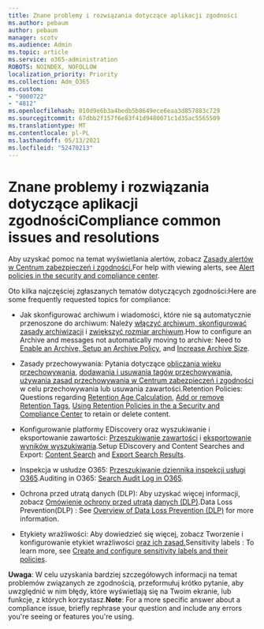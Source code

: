 ```yaml
---
title: Znane problemy i rozwiązania dotyczące aplikacji zgodności
ms.author: pebaum
author: pebaum
manager: scotv
ms.audience: Admin
ms.topic: article
ms.service: o365-administration
ROBOTS: NOINDEX, NOFOLLOW
localization_priority: Priority
ms.collection: Adm_O365
ms.custom:
- "9000722"
- "4812"
ms.openlocfilehash: 010d9e6b3a4bedb5b8649ece6eaa3d857883c729
ms.sourcegitcommit: 67dbb2f157f6e83f41d9480071c1d35ac5565509
ms.translationtype: MT
ms.contentlocale: pl-PL
ms.lasthandoff: 05/13/2021
ms.locfileid: "52470213"
---
```

# <a name="compliance-common-issues-and-resolutions"></a><span data-ttu-id="a8ab7-102">Znane problemy i rozwiązania dotyczące aplikacji zgodności</span><span class="sxs-lookup"><span data-stu-id="a8ab7-102">Compliance common issues and resolutions</span></span>

<span data-ttu-id="a8ab7-103">Aby uzyskać pomoc na temat wyświetlania alertów, zobacz [Zasady alertów w Centrum zabezpieczeń i zgodności.](/microsoft-365/compliance/alert-policies.md)</span><span class="sxs-lookup"><span data-stu-id="a8ab7-103">For help with viewing alerts, see [Alert policies in the security and compliance center](/microsoft-365/compliance/alert-policies.md).</span></span>

<span data-ttu-id="a8ab7-104">Oto kilka najczęściej zgłaszanych tematów dotyczących zgodności:</span><span class="sxs-lookup"><span data-stu-id="a8ab7-104">Here are some frequently requested topics for compliance:</span></span>

- <span data-ttu-id="a8ab7-105">Jak skonfigurować archiwum i wiadomości, które nie są automatycznie przenoszone do archiwum: Należy [włączyć archiwum, skonfigurować zasady archiwizacji](/microsoft-365/compliance/enable-archive-mailboxes.md) i [zwiększyć rozmiar archiwum](/microsoft-365/compliance/enable-unlimited-archiving.md).</span><span class="sxs-lookup"><span data-stu-id="a8ab7-105">How to configure an Archive and messages not automatically moving to archive: Need to [Enable an Archive, Setup an Archive Policy](/microsoft-365/compliance/enable-archive-mailboxes.md), and [Increase Archive Size](/microsoft-365/compliance/enable-unlimited-archiving.md).</span></span>

- <span data-ttu-id="a8ab7-106">Zasady przechowywania: Pytania dotyczące [obliczania wieku przechowywania](/exchange/security-and-compliance/messaging-records-management/retention-age.md), [dodawania i usuwania tagów przechowywania](/exchange/security-and-compliance/messaging-records-management/add-or-remove-retention-tags.md), [używania zasad przechowywania w Centrum zabezpieczeń i zgodności](/microsoft-365/compliance/retention-policies.md) w celu przechowywania lub usuwania zawartości.</span><span class="sxs-lookup"><span data-stu-id="a8ab7-106">Retention Policies: Questions regarding [Retention Age Calculation](/exchange/security-and-compliance/messaging-records-management/retention-age.md), [Add or remove Retention Tags](/exchange/security-and-compliance/messaging-records-management/add-or-remove-retention-tags.md), [Using Retention Policies in the a Security and Compliance Center](/microsoft-365/compliance/retention-policies.md) to retain or delete content.</span></span>

- <span data-ttu-id="a8ab7-107">Konfigurowanie platformy EDiscovery oraz wyszukiwanie i eksportowanie zawartości: [Przeszukiwanie zawartości](/microsoft-365/compliance/search-for-content.md) i [eksportowanie wyników wyszukiwania](/microsoft-365/compliance/export-search-results.md).</span><span class="sxs-lookup"><span data-stu-id="a8ab7-107">Setup EDiscovery and Content Searches and Export: [Content Search](/microsoft-365/compliance/search-for-content.md) and [Export Search Results](/microsoft-365/compliance/export-search-results.md).</span></span>

- <span data-ttu-id="a8ab7-108">Inspekcja w usłudze O365: [Przeszukiwanie dziennika inspekcji usługi O365](/microsoft-365/compliance/search-the-audit-log-in-security-and-compliance.md).</span><span class="sxs-lookup"><span data-stu-id="a8ab7-108">Auditing in O365: [Search Audit Log in O365](/microsoft-365/compliance/search-the-audit-log-in-security-and-compliance.md).</span></span>

- <span data-ttu-id="a8ab7-109">Ochrona przed utratą danych (DLP): Aby uzyskać więcej informacji, zobacz [Omówienie ochrony przed utratą danych (DLP)](/microsoft-365/compliance/data-loss-prevention-policies.md).</span><span class="sxs-lookup"><span data-stu-id="a8ab7-109">Data Loss Prevention(DLP) : See [Overview of Data Loss Prevention (DLP)](/microsoft-365/compliance/data-loss-prevention-policies.md) for more information.</span></span>
 
- <span data-ttu-id="a8ab7-110">Etykiety wrażliwości: Aby dowiedzieć się więcej, zobacz Tworzenie i konfigurowanie etykiet wrażliwości [oraz ich zasad.](/microsoft-365/compliance/create-sensitivity-labels.md)</span><span class="sxs-lookup"><span data-stu-id="a8ab7-110">Sensitivity labels : To learn more, see [Create and configure sensitivity labels and their policies](/microsoft-365/compliance/create-sensitivity-labels.md).</span></span>

<span data-ttu-id="a8ab7-111">**Uwaga**: W celu uzyskania bardziej szczegółowych informacji na temat problemów związanych ze zgodnością, przeformułuj krótko pytanie, aby uwzględnić w nim błędy, które wyświetlają się na Twoim ekranie, lub funkcje, z których korzystasz.</span><span class="sxs-lookup"><span data-stu-id="a8ab7-111">**Note**: For a more specific answer about a compliance issue, briefly rephrase your question and include any errors you're seeing or features you're using.</span></span>
